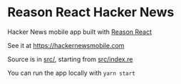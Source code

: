 Reason React Hacker News
===

Hacker News mobile app built with [Reason React](https://github.com/reasonml/reason-react)

See it at https://hackernewsmobile.com

Source is in [src/](src/), starting from [src/index.re](src/index.re)

You can run the app locally with `yarn start`